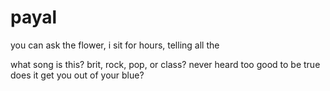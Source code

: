 # payal

you can ask the flower,
i sit for hours,
telling all the

what song is this?
brit, rock, pop, or class?
never heard
too good to be true
does it get you out of your blue?